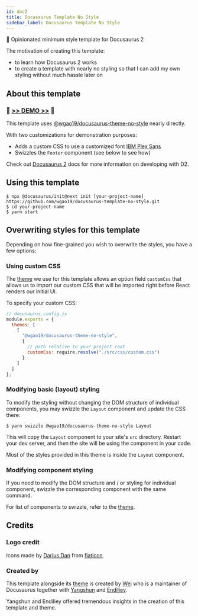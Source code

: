 ```yaml
---
id: doc2
title: Docusaurus Template No Style
sidebar_label: Docusaurus Template No Style
---
```


🦖 Opinionated minimum style template for Docusaurus 2

The motivation of creating this template:

- to learn how Docusaurus 2 works
- to create a template with nearly no styling so that I can add my own styling without much hassle later on

## About this template

### 💚 [>> DEMO >>](https://docusaurus-template-no-style.netlify.com/) 💚

This template uses [@wgao19/docusaurus-theme-no-style](https://github.com/wgao19/docusaurus-theme-no-style) nearly directly.

With two customizations for demonstration purposes:

- Adds a custom CSS to use a customized font [IBM Plex Sans](https://fonts.google.com/specimen/IBM+Plex+Sans)
- Swizzles the `Footer` component (see below to see how)

Check out [Docusaurus 2](http://docusaurus-2.netlify.com/) docs for more information on developing with D2.

## Using this template

```shell
$ npx @docusaurus/init@next init [your-project-name] https://github.com/wgao19/docusaurus-template-no-style.git
$ cd your-project-name
$ yarn start
```

## Overwriting styles for this template

Depending on how fine-grained you wish to overwrite the styles, you have a few options:

### Using custom CSS

The [theme](https://github.com/wgao19/docusaurus-theme-no-style) we use for this template allows an option field `customCss` that allows us to import our custom CSS that will be imported right before React renders our initial UI.

To specify your custom CSS:

```js
// docusaurus.config.js
module.exports = {
  themes: [
    [
      "@wgao19/docusaurus-theme-no-style",
      {
        // path relative to your project root
        customCss: require.resolve("./src/css/custom.css")
      }
    ]
  ]
};
```

### Modifying basic (layout) styling

To modify the styling without changing the DOM structure of individual components, you may swizzle the `Layout` component and update the CSS there:

```shell
$ yarn swizzle @wgao19/docusaurus-theme-no-style Layout
```

This will copy the `Layout` component to your site's `src` directory. Restart your dev server, and then the site will be using the component in your code.

Most of the styles provided in this theme is inside the `Layout` component.

### Modifying component styling

If you need to modify the DOM structure and / or styling for individual component, swizzle the corresponding component with the same command.

For list of components to swizzle, refer to the [theme](https://github.com/wgao19/docusaurus-theme-no-style/tree/master/src/theme).

## Credits

### Logo credit

Icons made by [Darius Dan](https://www.flaticon.com/authors/darius-dan) from [flaticon](https://www.flaticon.com/).

### Created by

This template alongside its [theme](https://github.com/wgao19/docusaurus-theme-no-style) is created by [Wei](https://twitter.com/wgao19) who is a maintainer of Docusaurus together with [Yangshun](https://twitterhe.com/yangshunz) and [Endiliey](https://twitter.com/endiliey).

Yangshun and Endiliey offered tremendous insights in the creation of this template and theme.
